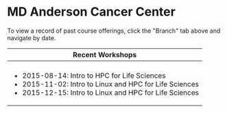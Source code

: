 # MD Anderson Cancer Center 

To view a record of past course offerings, click the "Branch" tab above and navigate by date.



| Recent Workshops |
| --- |
| |
| <ul><li>2015-08-14: Intro to HPC for Life Sciences</li><li>2015-11-02: Intro to Linux and HPC for Life Sciences</li><li>2015-12-15: Intro to Linux and HPC for Life Sciences</ul> |


